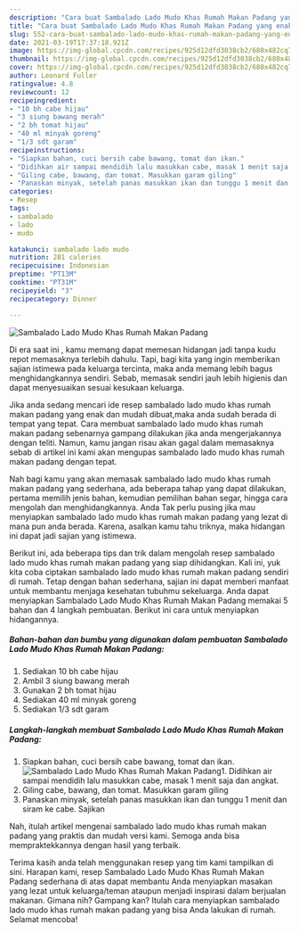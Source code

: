 ```yaml
---
description: "Cara buat Sambalado Lado Mudo Khas Rumah Makan Padang yang enak Untuk Jualan"
title: "Cara buat Sambalado Lado Mudo Khas Rumah Makan Padang yang enak Untuk Jualan"
slug: 552-cara-buat-sambalado-lado-mudo-khas-rumah-makan-padang-yang-enak-untuk-jualan
date: 2021-03-19T17:37:18.921Z
image: https://img-global.cpcdn.com/recipes/925d12dfd3038cb2/680x482cq70/sambalado-lado-mudo-khas-rumah-makan-padang-foto-resep-utama.jpg
thumbnail: https://img-global.cpcdn.com/recipes/925d12dfd3038cb2/680x482cq70/sambalado-lado-mudo-khas-rumah-makan-padang-foto-resep-utama.jpg
cover: https://img-global.cpcdn.com/recipes/925d12dfd3038cb2/680x482cq70/sambalado-lado-mudo-khas-rumah-makan-padang-foto-resep-utama.jpg
author: Leonard Fuller
ratingvalue: 4.8
reviewcount: 12
recipeingredient:
- "10 bh cabe hijau"
- "3 siung bawang merah"
- "2 bh tomat hijau"
- "40 ml minyak goreng"
- "1/3 sdt garam"
recipeinstructions:
- "Siapkan bahan, cuci bersih cabe bawang, tomat dan ikan."
- "Didihkan air sampai mendidih lalu masukkan cabe, masak 1 menit saja dan angkat."
- "Giling cabe, bawang, dan tomat. Masukkan garam giling"
- "Panaskan minyak, setelah panas masukkan ikan dan tunggu 1 menit dan siram ke cabe. Sajikan"
categories:
- Resep
tags:
- sambalado
- lado
- mudo

katakunci: sambalado lado mudo 
nutrition: 281 calories
recipecuisine: Indonesian
preptime: "PT13M"
cooktime: "PT31M"
recipeyield: "3"
recipecategory: Dinner

---
```



![Sambalado Lado Mudo Khas Rumah Makan Padang](https://img-global.cpcdn.com/recipes/925d12dfd3038cb2/680x482cq70/sambalado-lado-mudo-khas-rumah-makan-padang-foto-resep-utama.jpg)

Di era  saat ini , kamu memang dapat memesan hidangan jadi tanpa kudu repot memasaknya terlebih dahulu. Tapi, bagi kita yang ingin memberikan sajian istimewa pada keluarga tercinta, maka anda memang lebih bagus menghidangkannya sendiri. Sebab, memasak sendiri jauh lebih higienis dan dapat menyesuaikan sesuai kesukaan keluarga.

Jika anda sedang mencari ide resep sambalado lado mudo khas rumah makan padang yang enak dan mudah dibuat,maka anda sudah berada di tempat yang tepat. Cara membuat sambalado lado mudo khas rumah makan padang  sebenarnya gampang dilakukan jika anda mengerjakannya dengan teliti. Namun, kamu jangan risau akan gagal dalam memasaknya 
sebab di artikel ini kami akan mengupas sambalado lado mudo khas rumah makan padang dengan tepat.  



Nah bagi kamu yang akan memasak sambalado lado mudo khas rumah makan padang yang sederhana, ada beberapa tahap yang dapat dilakukan, pertama memilih jenis bahan, kemudian pemilihan bahan segar, hingga cara mengolah dan menghidangkannya. Anda Tak perlu pusing jika mau menyiapkan sambalado lado mudo khas rumah makan padang yang lezat di mana pun anda berada. Karena, asalkan kamu  tahu triknya, maka hidangan ini dapat jadi sajian yang istimewa.

Berikut ini, ada beberapa tips dan trik dalam mengolah resep sambalado lado mudo khas rumah makan padang yang siap dihidangkan. Kali ini, yuk kita coba ciptakan sambalado lado mudo khas rumah makan padang sendiri di rumah. Tetap dengan bahan sederhana, sajian ini dapat memberi manfaat untuk membantu menjaga kesehatan tubuhmu sekeluarga. Anda dapat menyiapkan Sambalado Lado Mudo Khas Rumah Makan Padang memakai 5 bahan dan 4 langkah pembuatan. Berikut ini cara untuk menyiapkan hidangannya.

<!--inarticleads1-->

##### Bahan-bahan dan bumbu yang digunakan dalam pembuatan Sambalado Lado Mudo Khas Rumah Makan Padang:

1. Sediakan 10 bh cabe hijau
1. Ambil 3 siung bawang merah
1. Gunakan 2 bh tomat hijau
1. Sediakan 40 ml minyak goreng
1. Sediakan 1/3 sdt garam




<!--inarticleads2-->

##### Langkah-langkah membuat Sambalado Lado Mudo Khas Rumah Makan Padang:

1. Siapkan bahan, cuci bersih cabe bawang, tomat dan ikan.
<img src="https://img-global.cpcdn.com/steps/eecf147aad04c4d7/160x128cq70/sambalado-lado-mudo-khas-rumah-makan-padang-langkah-memasak-1-foto.jpg" alt="Sambalado Lado Mudo Khas Rumah Makan Padang">1. Didihkan air sampai mendidih lalu masukkan cabe, masak 1 menit saja dan angkat.
1. Giling cabe, bawang, dan tomat. Masukkan garam giling
1. Panaskan minyak, setelah panas masukkan ikan dan tunggu 1 menit dan siram ke cabe. Sajikan




Nah, itulah artikel mengenai  sambalado lado mudo khas rumah makan padang  yang praktis dan mudah versi kami. Semoga anda bisa mempraktekkannya dengan hasil yang terbaik. 

Terima kasih anda telah menggunakan resep yang tim kami tampilkan di sini. Harapan kami, resep  Sambalado Lado Mudo Khas Rumah Makan Padang sederhana di atas dapat membantu Anda menyiapkan masakan yang lezat untuk keluarga/teman ataupun menjadi inspirasi dalam berjualan makanan. Gimana nih? Gampang kan? Itulah cara menyiapkan sambalado lado mudo khas rumah makan padang yang bisa Anda lakukan di rumah. Selamat mencoba!

